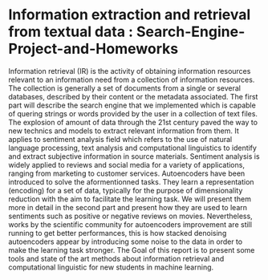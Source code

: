 # Information extraction and retrieval from textual data : Search-Engine-Project-and-Homeworks

Information retrieval (IR) is the activity of obtaining information resources relevant to an information need
from a collection of information resources. The collection is generally a set of documents from a single or several
databases, described by their content or the metadata associated. The first part will describe the search engine that
we implemented which is capable of quering strings or words provided by the user in a collection of text files.
The explosion of amount of data through the 21st century paved the way to new technics and models to extract
relevant information from them. It applies to sentiment analysis field which refers to the use of natural language
processing, text analysis and computational linguistics to identify and extract subjective information in source
materials. Sentiment analysis is widely applied to reviews and social media for a variety of applications, ranging
from marketing to customer services.
Autoencoders have been introduced to solve the aformentionned tasks. They learn a representation (encoding)
for a set of data, typically for the purpose of dimensionality reduction with the aim to facilitate the learning task.
We will present them more in detail in the second part and present how they are used to learn sentiments such as
positive or negative reviews on movies.
Nevertheless, works by the scientific community for autoencoders improvement are still running to get better
performances, this is how stacked denoising autoencoders appear by introducing some noise to the data in order
to make the learning task stronger.
The Goal of this report is to present some tools and state of the art methods about information retrieval and
computational linguistic for new students in machine learning.
